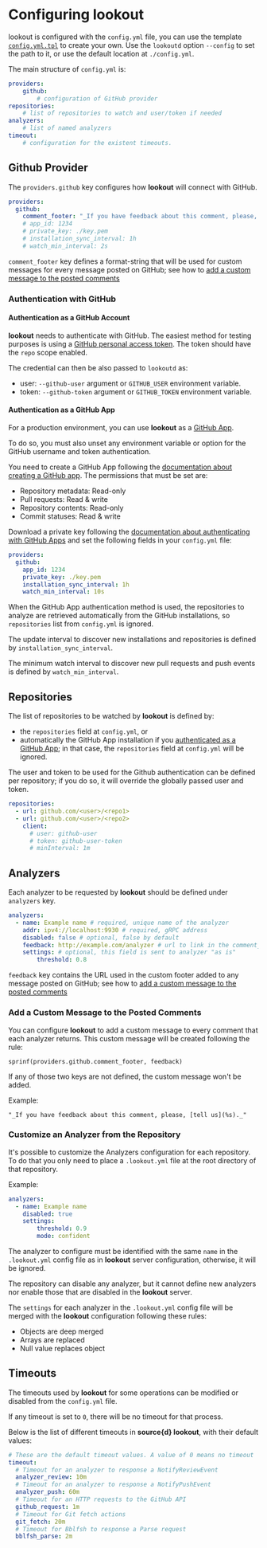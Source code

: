 # Configuring lookout

lookout is configured with the `config.yml` file, you can use the template [`config.yml.tpl`](/config.yml.tpl) to create your own. Use the `lookoutd` option `--config` to set the path to it, or use the default location at `./config.yml`.

The main structure of `config.yml` is:

```yml
providers:
    github:
        # configuration of GitHub provider
repositories:
    # list of repositories to watch and user/token if needed
analyzers:
    # list of named analyzers
timeout:
    # configuration for the existent timeouts.
```


## Github Provider

The `providers.github` key configures how **lookout** will connect with GitHub.

```yml
providers:
  github:
    comment_footer: "_If you have feedback about this comment, please, [tell us](%s)._"
    # app_id: 1234
    # private_key: ./key.pem
    # installation_sync_interval: 1h
    # watch_min_interval: 2s
```

`comment_footer` key defines a format-string that will be used for custom messages for every message posted on GitHub; see how to [add a custom message to the posted comments](#custom-footer)

<a id=basic-auth></a>
### Authentication with GitHub

#### Authentication as a GitHub Account

**lookout** needs to authenticate with GitHub. The easiest method for testing purposes is using a [GitHub personal access token](https://help.github.com/articles/creating-a-personal-access-token-for-the-command-line/). The token should have the `repo` scope enabled.

The credential can then be also passed to `lookoutd` as:

- user: `--github-user` argument or `GITHUB_USER` environment variable.
- token: `--github-token` argument or `GITHUB_TOKEN` environment variable.

<a id=github-app></a>
#### Authentication as a GitHub App

For a production environment, you can use **lookout** as a [GitHub App](https://developer.github.com/apps/about-apps/).

To do so, you must also unset any environment variable or option for the GitHub username and token authentication.

You need to create a GitHub App following the [documentation about creating a GitHub app](https://developer.github.com/apps/building-github-apps/creating-a-github-app/). The permissions that must be set are:

- Repository metadata: Read-only
- Pull requests: Read & write
- Repository contents: Read-only
- Commit statuses: Read & write

Download a private key following the [documentation about authenticating with GitHub Apps](https://developer.github.com/apps/building-github-apps/authenticating-with-github-apps/) and set the following fields in your `config.yml` file:

```yml
providers:
  github:
    app_id: 1234
    private_key: ./key.pem
    installation_sync_interval: 1h
    watch_min_interval: 10s
```

When the GitHub App authentication method is used, the repositories to analyze are retrieved automatically from the GitHub installations, so `repositories` list from `config.yml` is ignored.

The update interval to discover new installations and repositories is defined by `installation_sync_interval`.

The minimum watch interval to discover new pull requests and push events is defined by `watch_min_interval`.

## Repositories

The list of repositories to be watched by **lookout** is defined by:
- the `repositories` field at `config.yml`, or
- automatically the GitHub App installation if you [authenticated as a GitHub App](#github-app); in that case, the `repositories` field at `config.yml` will be ignored.

The user and token to be used for the Github authentication can be defined per repository; if you do so, it will override the globally passed user and token.

```yml
repositories:
  - url: github.com/<user>/<repo1>
  - url: github.com/<user>/<repo2>
    client:
      # user: github-user
      # token: github-user-token
      # minInterval: 1m
```

## Analyzers

Each analyzer to be requested by **lookout** should be defined under `analyzers` key.

```yml
analyzers:
  - name: Example name # required, unique name of the analyzer
    addr: ipv4://localhost:9930 # required, gRPC address
    disabled: false # optional, false by default
    feedback: http://example.com/analyzer # url to link in the comment_footer
    settings: # optional, this field is sent to analyzer "as is"
        threshold: 0.8
```

`feedback` key contains the URL used in the custom footer added to any message posted on GitHub; see how to [add a custom message to the posted comments](#custom-footer)

<a id=custom-footer></a>
### Add a Custom Message to the Posted Comments

You can configure **lookout** to add a custom message to every comment that each analyzer returns. This custom message will be created following the rule:
```
sprinf(providers.github.comment_footer, feedback)
```
If any of those two keys are not defined, the custom message won't be added.

Example:
```text
"_If you have feedback about this comment, please, [tell us](%s)._"
```

### Customize an Analyzer from the Repository

It's possible to customize the Analyzers configuration for each repository. To do that you only need to place a `.lookout.yml` file at the root directory of that repository.

Example:
```yml
analyzers:
  - name: Example name
    disabled: true
    settings:
        threshold: 0.9
        mode: confident
```

The analyzer to configure must be identified with the same `name` in the `.lookout.yml` config file as in **lookout** server configuration, otherwise, it will be ignored.

The repository can disable any analyzer, but it cannot define new analyzers nor enable those that are disabled in the **lookout** server.

The `settings` for each analyzer in the `.lookout.yml` config file will be merged with the **lookout** configuration following these rules:

- Objects are deep merged
- Arrays are replaced
- Null value replaces object

## Timeouts

The timeouts used by **lookout** for some operations can be modified or disabled from the `config.yml` file.

If any timeout is set to `0`, there will be no timeout for that process.

Below is the list of different timeouts in **source{d} lookout**, with their default values:

```yaml
# These are the default timeout values. A value of 0 means no timeout
timeout:
  # Timeout for an analyzer to response a NotifyReviewEvent
  analyzer_review: 10m
  # Timeout for an analyzer to response a NotifyPushEvent
  analyzer_push: 60m
  # Timeout for an HTTP requests to the GitHub API
  github_request: 1m
  # Timeout for Git fetch actions
  git_fetch: 20m
  # Timeout for Bblfsh to response a Parse request
  bblfsh_parse: 2m
```
